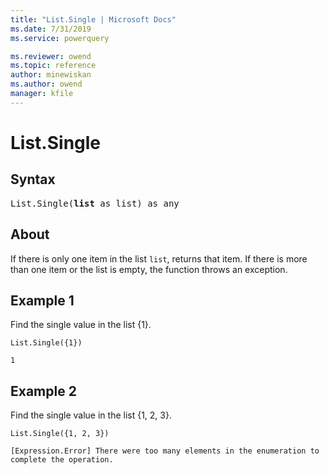 ```yaml
---
title: "List.Single | Microsoft Docs"
ms.date: 7/31/2019
ms.service: powerquery

ms.reviewer: owend
ms.topic: reference
author: minewiskan
ms.author: owend
manager: kfile
---
```

# List.Single

## Syntax

<pre>
List.Single(<b>list</b> as list) as any  
</pre>
  
## About  
If there is only one item in the list `list`, returns that item. If there is more than one item or the list is empty, the function throws an exception.

## Example 1
Find the single value in the list {1}.

```powerquery-m
List.Single({1})
```

`1`

## Example 2
Find the single value in the list {1, 2, 3}.

```powerquery-m
List.Single({1, 2, 3})
```

`[Expression.Error] There were too many elements in the enumeration to complete the operation.`
